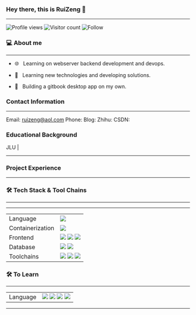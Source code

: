 ### Hey there, this is RuiZeng 👋

---


![Profile views](https://gpvc.arturio.dev/ruizengdev)
![Visitor count](https://visitor-badge.laobi.icu/badge?page_id=ruizengdev.ruizengdev)
![Follow](https://img.shields.io/github/followers/ruizengdev?label=Follow)

<h3> 💻 About me </h3>

<hr/>

- 🌐 &nbsp; Learning on webserver backend development and devops.

- 🤖 &nbsp; Learning new technologies and developing solutions.

- 🌱 &nbsp; Building a gitbook desktop app on my own.

<h3>Contact Information</h3>

---

Email: ruizeng@aol.com
Phone: 
Blog:
Zhihu:
CSDN:
<h3>Educational Background</h3>
JLU | 

---
<h3>Project Experience</h3>

---

<h3>🛠 Tech Stack & Tool Chains</h3>

---

<hr/>

<table>
<tr>
  <td>Language</td>
  <td>
    <img src="https://img.shields.io/badge/bash-4EAA25.svg?style=for-the-badge&logo=gnubash&logoColor=4EAA25&labelColor=white">
  </td>
</tr>
<tr>
  <td>Containerization</td>
  <td>
    <img src="https://img.shields.io/badge/docker-2496ED.svg?style=for-the-badge&logo=docker&logoColor=2496ED&labelColor=white">
  </td>
</tr>
<tr>
  <td>Frontend</td>
  <td>
    <img src="https://img.shields.io/badge/vue.js-4FC08D.svg?style=for-the-badge&logo=vuedotjs&logoColor=4FC08D&labelColor=white">
    <img src="https://img.shields.io/badge/typescript-3178C6.svg?style=for-the-badge&logo=typescript&logoColor=3178C6&labelColor=white">
    <img src="https://img.shields.io/badge/node.js-339933.svg?style=for-the-badge&logo=nodedotjs&logoColor=339933&labelColor=white">
  </td>
</tr>
<tr>
  <td>Database</td>
  <td>
    <img src="https://img.shields.io/badge/mysql-4479A1.svg?style=for-the-badge&logo=mysql&logoColor=4479A1&labelColor=white">
    <img src="https://img.shields.io/badge/oracle-F80000.svg?style=for-the-badge&logo=oracle&logoColor=F80000&labelColor=white">
  </td>
</tr>
<tr>
  <td>Toolchains</td>
  <td>
    <img src="https://img.shields.io/badge/git-F05032.svg?style=for-the-badge&logo=git&logoColor=F05032&labelColor=white">
    <img src="https://img.shields.io/badge/markdown-000000.svg?style=for-the-badge&logo=markdown&logoColor=000000&labelColor=white">
    <img src="https://img.shields.io/badge/visualstudiocode-007ACC.svg?style=for-the-badge&logo=visualstudiocode&logoColor=007ACC&labelColor=white">
   </td>
</tr>
</table>

<h3>🛠 To Learn</h3>

<hr/>

<table>
<tr>
  <td>Language</td>
  <td>
    <img src="https://img.shields.io/badge/golang-00ADD8.svg?style=for-the-badge&logo=go&logoColor=00ADD8&labelColor=white">
    <img src="https://img.shields.io/badge/java-F56C2D.svg?style=for-the-badge&logo=openjdk&logoColor=F56C2D&labelColor=white">
    <img src="https://img.shields.io/badge/c++-00599C.svg?style=for-the-badge&logo=cplusplus&logoColor=00599C&labelColor=white">
    <img src="https://img.shields.io/badge/python-3776AB.svg?style=for-the-badge&logo=python&logoColor=3776AB&labelColor=white">
  </td>
</tr>
</table>

<hr>

